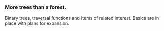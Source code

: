 
### More trees than a forest.

Binary trees, traversal functions and items of related interest. Basics are in place with plans for expansion. 
